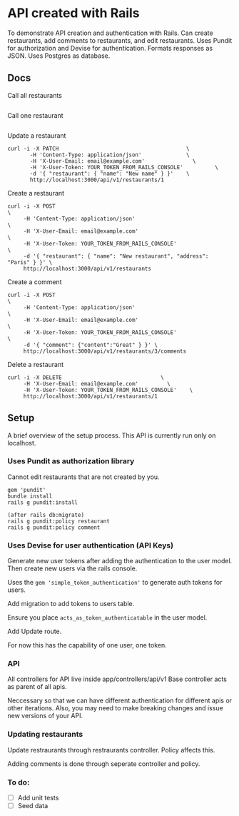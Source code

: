 # API created with Rails
To demonstrate API creation and authentication with Rails. Can create restaurants, add comments to restaurants, and edit restaurants. Uses Pundit for authorization and Devise for authentication. Formats responses as JSON. Uses Postgres as database.

## Docs

Call all restaurants
```curl -s http://localhost:3000/api/v1/restaurants | jq
```

Call one restaurant
```curl -s http://localhost:3000/api/v1/restaurants/1 | jq
```
Update a restaurant
```
curl -i -X PATCH                                        \
       -H 'Content-Type: application/json'              \
       -H 'X-User-Email: email@example.com'               \
       -H 'X-User-Token: YOUR_TOKEN_FROM_RAILS_CONSOLE'          \
       -d '{ "restaurant": { "name": "New name" } }'    \
       http://localhost:3000/api/v1/restaurants/1
```



Create a restaurant
```
curl -i -X POST                                                              \
     -H 'Content-Type: application/json'                                     \
     -H 'X-User-Email: email@example.com'                                      \
     -H 'X-User-Token: YOUR_TOKEN_FROM_RAILS_CONSOLE'                                 \
     -d '{ "restaurant": { "name": "New restaurant", "address": "Paris" } }' \
     http://localhost:3000/api/v1/restaurants
```

Create a comment
```
curl -i -X POST                                                              \
     -H 'Content-Type: application/json'                                     \
     -H 'X-User-Email: email@example.com'                                      \
     -H 'X-User-Token: YOUR_TOKEN_FROM_RAILS_CONSOLE'                                 \
     -d '{ "comment": {"content":"Great" } }' \
     http://localhost:3000/api/v1/restaurants/3/comments
```

Delete a restaurant
```
curl -i -X DELETE                               \
     -H 'X-User-Email: email@example.com'         \
     -H 'X-User-Token: YOUR_TOKEN_FROM_RAILS_CONSOLE'    \
     http://localhost:3000/api/v1/restaurants/1
```

## Setup
A brief overview of the setup process. This API is currently run only on localhost.

### Uses Pundit as authorization library
Cannot edit restaurants that are not created by you.
```
gem 'pundit'
bundle install
rails g pundit:install

(after rails db:migrate)
rails g pundit:policy restaurant
rails g pundit:policy comment
```

### Uses Devise for user authentication (API Keys)
Generate new user tokens after adding the authentication to the user model. Then create new users via the rails console.

Uses the `gem 'simple_token_authentication'` to generate auth tokens for users.

Add migration to add tokens to users table.

Ensure you place `acts_as_token_authenticatable` in the user model.

Add Update route.

For now this has the capability of one user, one token.

### API

All controllers for API live inside app/controllers/api/v1
Base controller acts as parent of all apis.

Neccessary so that we can have different authentication for different apis or other iterations. Also, you may need to make breaking changes and issue new versions of your API.

### Updating restaurants
Update restraurants through restraurants controller. Policy affects this.

Adding comments is done through seperate controller and policy.

### To do:

- [ ] Add unit tests
- [ ] Seed data
